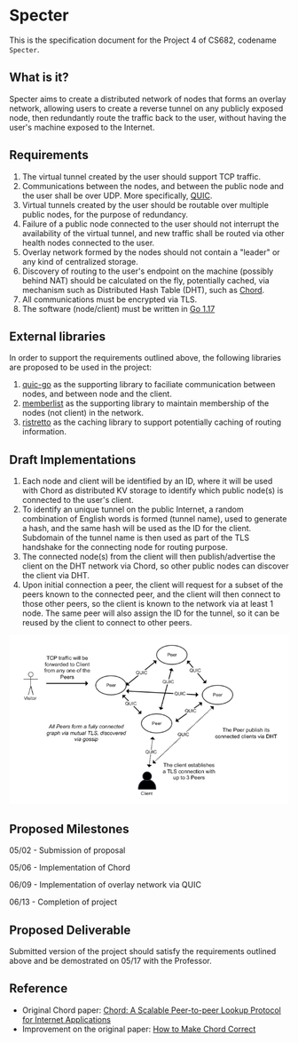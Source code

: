 # Specter

This is the specification document for the Project 4 of CS682, codename `Specter`.

## What is it?

Specter aims to create a distributed network of nodes that forms an overlay network, allowing users to create a reverse tunnel on any publicly exposed node, then redundantly route the traffic back to the user, without having the user's machine exposed to the Internet.

## Requirements

1. The virtual tunnel created by the user should support TCP traffic.
2. Communications between the nodes, and between the public node and the user shall be over UDP. More specifically, [QUIC](https://datatracker.ietf.org/doc/html/rfc9000).
3. Virtual tunnels created by the user should be routable over multiple public nodes, for the purpose of redundancy.
4. Failure of a public node connected to the user should not interrupt the availability of the virtual tunnel, and new traffic shall be routed via other health nodes connected to the user.
5. Overlay network formed by the nodes should not contain a "leader" or any kind of centralized storage.
6. Discovery of routing to the user's endpoint on the machine (possibly behind NAT) should be calculated on the fly, potentially cached, via mechanism such as Distributed Hash Table (DHT), such as [Chord](https://pdos.csail.mit.edu/papers/ton:chord/paper-ton.pdf).
7. All communications must be encrypted via TLS.
8. The software (node/client) must be written in [Go 1.17](https://go.dev/)

## External libraries

In order to support the requirements outlined above, the following libraries are proposed to be used in the project:

1. [quic-go](https://github.com/lucas-clemente/quic-go) as the supporting library to faciliate communication between nodes, and between node and the client.
2. [memberlist](https://github.com/hashicorp/memberlist) as the supporting library to maintain membership of the nodes (not client) in the network.
3. [ristretto](https://github.com/dgraph-io/ristretto) as the caching library to support potentially caching of routing information.

## Draft Implementations

1. Each node and client will be identified by an ID, where it will be used with Chord as distributed KV storage to identify which public node(s) is connected to the user's client.
2. To identify an unique tunnel on the public Internet, a random combination of English words is formed (tunnel name), used to generate a hash, and the same hash will be used as the ID for the client. Subdomain of the tunnel name is then used as part of the TLS handshake for the connecting node for routing purpose.
3. The connected node(s) from the client will then publish/advertise the client on the DHT network via Chord, so other public nodes can discover the client via DHT.
4. Upon initial connection a peer, the client will request for a subset of the peers known to the connected peer, and the client will then connect to those other peers, so the client is known to the network via at least 1 node. The same peer will also assign the ID for the tunnel, so it can be reused by the client to connect to other peers.

![Architecture](./specter.png)

## Proposed Milestones

05/02 - Submission of proposal

05/06 - Implementation of Chord

06/09 - Implementation of overlay network via QUIC

06/13 - Completion of project

## Proposed Deliverable

Submitted version of the project should satisfy the requirements outlined above and be demostrated on 05/17 with the Professor.

## Reference

- Original Chord paper: [Chord: A Scalable Peer-to-peer Lookup Protocol for Internet Applications](https://pdos.csail.mit.edu/papers/ton:chord/paper-ton.pdf)
- Improvement on the original paper: [How to Make Chord Correct](https://arxiv.org/pdf/1502.06461.pdf)